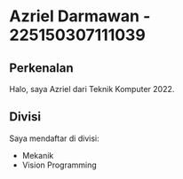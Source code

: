 # Azriel Darmawan - 225150307111039
## Perkenalan
Halo, saya Azriel dari Teknik Komputer 2022.
## Divisi
Saya mendaftar di divisi:
- Mekanik
- Vision Programming
